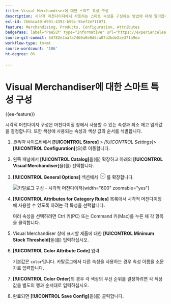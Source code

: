 ```yaml
---
title: Visual Merchandiser에 대한 스마트 특성 구성
description: 시각적 머천다이저에서 사용하는 스마트 속성을 구성하는 방법에 대해 알아봅니다.
exl-id: 7bbbca40-d991-4393-b99c-5bef2e711071
feature: Merchandising, Products, Configuration, Attributes
badgePaas: label="PaaS만" type="Informative" url="https://experienceleague.adobe.com/en/docs/commerce/user-guides/product-solutions" tooltip="Adobe Commerce 온 클라우드 프로젝트(Adobe 관리 PaaS 인프라) 및 온프레미스 프로젝트에만 적용됩니다."
source-git-commit: 6d782e3aafa7460a0e0d5ca07a2bde2ae371a9ea
workflow-type: tm+mt
source-wordcount: '186'
ht-degree: 0%

---
```


# Visual Merchandiser에 대한 스마트 특성 구성

{{ee-feature}}

시각적 머천다이저 구성은 머천다이징 창에서 사용할 수 있는 속성과 최소 재고 임계값을 결정합니다. 또한 색상에 사용되는 속성과 색상 값의 순서를 식별합니다.

1. _관리자_ 사이드바에서 **[!UICONTROL Stores]** > _[!UICONTROL Settings]_>**[!UICONTROL Configuration]**(으)로 이동합니다.

1. 왼쪽 패널에서 **[!UICONTROL Catalog]**&#x200B;을(를) 확장하고 아래의 **[!UICONTROL Visual Merchandiser]**&#x200B;을(를) 선택합니다.

1. **[!UICONTROL General Options]** 섹션에서 ![확장 선택기](../assets/icon-display-expand.png)를 확장합니다.

   ![카탈로그 구성 - 시각적 머천다이저](../configuration-reference/catalog/assets/catalog-visual-merchandiser-general-options.png){width="600" zoomable="yes"}

1. **[!UICONTROL Attributes for Category Rules]** 목록에서 시각적 머천다이징에 사용할 수 있도록 하려는 각 특성을 선택합니다.

   여러 속성을 선택하려면 Ctrl 키(PC) 또는 Command 키(Mac)를 누른 채 각 항목을 클릭합니다.

1. Visual Merchandiser 창에 표시할 제품에 대한 **[!UICONTROL Minimum Stock Threshold]**&#x200B;을(를) 입력하십시오.

1. **[!UICONTROL Color Attribute Code]** 입력.

   기본값은 `color`입니다. 카탈로그에서 다른 속성을 사용하는 경우 속성 이름을 소문자로 입력합니다.

1. **[!UICONTROL Color Order]**&#x200B;의 경우 각 색상의 우선 순위를 결정하려면 각 색상 값을 별도의 행과 순서대로 입력하십시오.

1. 완료되면 **[!UICONTROL Save Config]**&#x200B;을(를) 클릭합니다.
